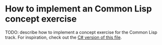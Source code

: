# How to implement an Common Lisp concept exercise

TODO: describe how to implement a concept exercise for the Common Lisp track. For inspiration, check out the [C# version of this file][csharp-implementing].

[csharp-implementing]: ../../csharp/docs/implementing-a-concept-exercise.md
